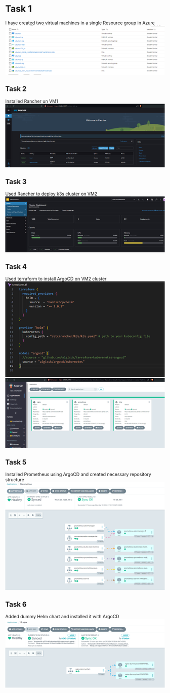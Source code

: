 # Task 1
I have created two virtual machines in a single Resource group in Azure
![vm](./.attachments/vm.png)

## Task 2
Installed Rancher un VM1
![rancher](./.attachments/rancher.png)

## Task 3
Used Rancher to deploy k3s cluster on VM2
![cluster](./.attachments/cluster.png)

## Task 4
Used terraform to install ArgoCD on VM2 cluster
![terraform](./.attachments/terraform.png)
![argocd](./.attachments/argocd.png)

## Task 5
Installed Prometheus using ArgoCD and created necessary repository structure
![prometheus](./.attachments/prometheus.png)

## Task 6
Added dummy Helm chart and installed it with ArgoCD
![dummy helm chart](./.attachments/helm.png)
